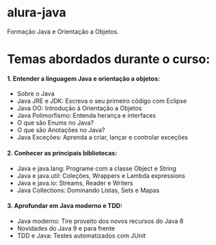 # alura-java
Formação Java e Orientação a Objetos.

# Temas abordados durante o curso:

#### 1. Entender a linguagem Java e orientação a objetos:

- Sobre o Java
- Java JRE e JDK: Escreva o seu primeiro código com Eclipse
- Java OO: Introdução à Orientação a Objetos
- Java Polimorfismo: Entenda herança e interfaces
- O que são Enums no Java?
- O que são Anotações no Java?
- Java Exceções: Aprenda a criar, lançar e controlar exceções

#### 2. Conhecer as principais bibliotecas:

- Java e java.lang: Programe com a classe Object e String
- Java e java.util: Coleções, Wrappers e Lambda expressions
- Java e java.io: Streams, Reader e Writers
- Java Collections: Dominando Listas, Sets e Mapas

#### 3. Aprofundar em Java moderno e TDD:

- Java moderno: Tire proveito dos novos recursos do Java 8
- Novidades do Java 9 e para frente
- TDD e Java: Testes automatizados com JUnit
